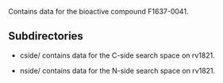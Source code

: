 Contains data for the bioactive compound F1637-0041.

## Subdirectories

- cside/ contains data for the C-side search space on rv1821.

- nside/ contains data for the N-side search space on rv1821.

